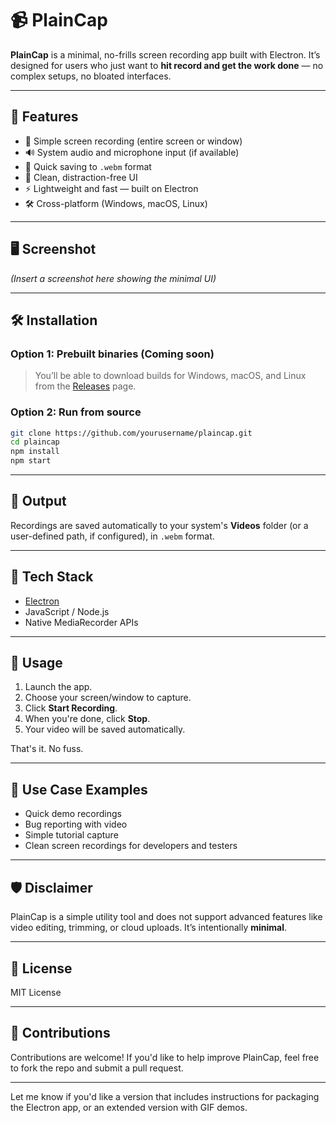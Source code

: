 # 📹 PlainCap

**PlainCap** is a minimal, no-frills screen recording app built with Electron. It’s designed for users who just want to **hit record and get the work done** — no complex setups, no bloated interfaces.

---

## 🚀 Features

* 🎥 Simple screen recording (entire screen or window)
* 🔊 System audio and microphone input (if available)
* 💾 Quick saving to `.webm` format
* 🧼 Clean, distraction-free UI
* ⚡️ Lightweight and fast — built on Electron
* 🛠️ Cross-platform (Windows, macOS, Linux)

---

## 🖥️ Screenshot

*(Insert a screenshot here showing the minimal UI)*

---

## 🛠 Installation

### Option 1: Prebuilt binaries (Coming soon)

> You’ll be able to download builds for Windows, macOS, and Linux from the [Releases](#) page.

### Option 2: Run from source

```bash
git clone https://github.com/yourusername/plaincap.git
cd plaincap
npm install
npm start
```

---

## 📁 Output

Recordings are saved automatically to your system's **Videos** folder (or a user-defined path, if configured), in `.webm` format.

---

## 🧩 Tech Stack

* [Electron](https://electronjs.org/)
* JavaScript / Node.js
* Native MediaRecorder APIs

---

## 📝 Usage

1. Launch the app.
2. Choose your screen/window to capture.
3. Click **Start Recording**.
4. When you're done, click **Stop**.
5. Your video will be saved automatically.

That's it. No fuss.

---

## 🧳 Use Case Examples

* Quick demo recordings
* Bug reporting with video
* Simple tutorial capture
* Clean screen recordings for developers and testers

---

## 🛡️ Disclaimer

PlainCap is a simple utility tool and does not support advanced features like video editing, trimming, or cloud uploads. It’s intentionally **minimal**.

---

## 📄 License

MIT License

---

## 🙌 Contributions

Contributions are welcome! If you'd like to help improve PlainCap, feel free to fork the repo and submit a pull request.

---

Let me know if you'd like a version that includes instructions for packaging the Electron app, or an extended version with GIF demos.
